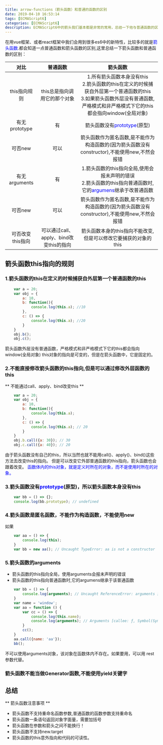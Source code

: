 ```yaml
---
title: arrow-functions（箭头函数）和普通的函数的区别
date: 2019-04-10 16:53:14
tags: [ECMAScript6]
categories: [ECMAScript6]
description: ECMAScript6中的箭头我们基本都是非常的常用，总结一下他与普通函数的区别和优点、确定。
---
```

在用vue框架、或者react框架中我们会用到很多es6中的新特性，比较多的就是<font color="blue">箭头函数</font>.都会知道一点普通函数和箭头函数的区别,这里总结一下箭头函数和普通函数的区别：

|      对比     |      普通函数      |     箭头函数     |
|:------------:|:-------------:|:-------------:|
| this指向规则 |  this总是指向调用它的那个对象| 1.所有箭头函数本身没有this </br>2.箭头函数的this在定义的时候捕获自外层第一个普通函数的this </br> 3.如果箭头函数外层没有普通函数,严格模式和非严格模式下它的this都会指向window(全局对象) |
| 有无prototype |   有   | 箭头函数没有<font color="blue">prototype</font>(原型) |
| 可否new |   可以   | 箭头函数作为匿名函数,是不能作为构造函数的(因为箭头函数没有constructor),不能使用new,不然会报错 |
| 有无arguments |   有   | 1.箭头函数的this指向全局,使用会报未声明的错误 </br> 2.箭头函数的this指向普通函数时,它的<font color="blue">argumens</font>继承于改普通函数 |
| 可否new |   可以   | 箭头函数作为匿名函数,是不能作为构造函数的(因为箭头函数没有constructor),不能使用new,不然会报错 |
| 可否改变this指向 |   可以通过call、apply、bind改变this的指向  | 箭头函数本身的this指向不能改变,但是可以修改它要捕获的对象的this |

## 箭头函数this指向的规则

### 1.箭头函数的this在定义的时候捕获自外层第一个普通函数的this
```javascript
    var a = 20;
    var obj = {
        a: 10,
        b: function(){
            console.log(this.a); //10
        },
        c: () => {
            console.log(this.a); //20
        }
    }
    obj.b(); 
    obj.c();
```
箭头函数外层没有普通函数，严格模式和非严格模式下它的this都会指向window(全局对象)
this对象的指向是可变的，但是在箭头函数中，它是固定的。
### 2.不能直接修改箭头函数的this指向,但是可以通过修改外层函数的this
** 不能通过call、apply、bind改变this **
```javascript 
    var a = 20;
    var obj = {
        a: 10,
        b: function(){
            console.log(this.a); 
        },
        c: () => {
            console.log(this.a); // 20
        }
    }
    obj.b.call({a: 30}); // 30
    obj.c.call({a: 40}); // 20
```
由于箭头函数没有自己的this，所以当然也就不能用call()、apply()、bind()这些方法去改变this的指向。
但是可以改变它外部普通函数的this指向，箭头函数也会跟着改变。
<font color="blue">函数体内的this对象，就是定义时所在的对象，而不是使用时所在的对象。</font>
### 3.箭头函数没有<font color="blue">prototype</font>(原型)，所以箭头函数本身没有this
```javascript
    var bb = () => {};
    console.log(bb.prototype); // undefined
```
### 4.箭头函数是匿名函数，不能作为构造函数，不能使用new
如果
```javascript
    var aa = () => {
        console.log(this);
    }
    var bb = new aa(); // Uncaught TypeError: aa is not a constructor
```
### 5.箭头函数的arguments
- 箭头函数的this指向全局，使用arguments会报未声明的错误
- 箭头函数的this指向普通函数时,它的argumens继承于该普通函数
```javascript
    var bb = () => {
        console.log(arguments); // Uncaught ReferenceError: arguments is not defined
    }
    var name = 'window';
    var aa = function () {
        var cc = () => {
            console.log(this.name);
            console.log(arguments); // Arguments [callee: ƒ, Symbol(Symbol.iterator): ƒ]
        }
        cc();
    }
    aa.call({name: 'aa'});
    bb();
```
不可以使用arguments对象，该对象在函数体内不存在。如果要用，可以用 rest 参数代替。
### 箭头函数不能当做Generator函数,不能使用yield关键字

## 总结
** 箭头函数注意事项 **
- 箭头函数不支持重命名函数参数,普通函数的函数参数支持重命名
- 箭头函数一条语句返回对象字面量，需要加括号
- 箭头函数在参数和箭头之间不能换行！
- 箭头函数不支持new.target
- 箭头函数的this意外指向和代码的可读性。

